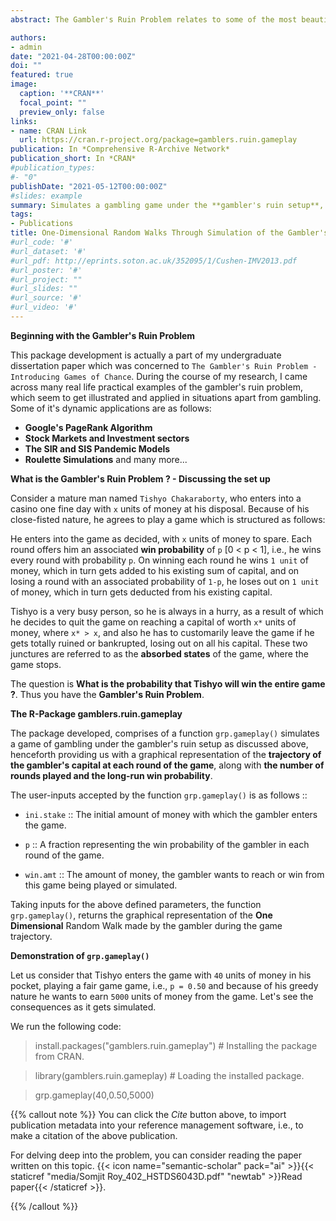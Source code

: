 ```yaml
---
abstract: The Gambler's Ruin Problem relates to some of the most beautiful applications in the field of Statistics namely, **Stochastic Processes**, **Random Walks** and **Markov Chains**. The R-Package `gamblers.ruin.gameplay` has been developed for the live visualizations of these concepts through graphical illustrations.

authors:
- admin
date: "2021-04-28T00:00:00Z"
doi: ""
featured: true
image:
  caption: '**CRAN**'
  focal_point: ""
  preview_only: false
links:
- name: CRAN Link
  url: https://cran.r-project.org/package=gamblers.ruin.gameplay
publication: In *Comprehensive R-Archive Network*
publication_short: In *CRAN*
#publication_types:
#- "0"
publishDate: "2021-05-12T00:00:00Z"
#slides: example
summary: Simulates a gambling game under the **gambler's ruin setup**, after asking for the `money you have` and the `money you want to win`, along with your `win probability` in each round of the game.
tags:
- Publications
title: One-Dimensional Random Walks Through Simulation of the Gambler's Ruin Problem using gamblers.ruin.gameplay
#url_code: '#'
#url_dataset: '#'
#url_pdf: http://eprints.soton.ac.uk/352095/1/Cushen-IMV2013.pdf
#url_poster: '#'
#url_project: ""
#url_slides: ""
#url_source: '#'
#url_video: '#'
---
```


**Beginning with the Gambler's Ruin Problem**

This package development is actually a part of my undergraduate dissertation paper which was concerned to `The Gambler's Ruin Problem - Introducing Games of Chance`. During the course of my research, I came across many real life practical examples of the gambler's ruin problem, which seem to get illustrated and applied in situations apart from gambling. Some of it's dynamic applications are as follows:

* **Google's PageRank Algorithm**
* **Stock Markets and Investment sectors**
* **The SIR and SIS Pandemic Models**
* **Roulette Simulations** and many more...

**What is the Gambler's Ruin Problem ? - Discussing the set up**

Consider a mature man named `Tishyo Chakaraborty`, who enters into a casino one fine day with `x` units of money at his disposal. Because of his close-fisted nature, he agrees to play a game which is structured as follows:

He enters into the game as decided, with `x` units of money to spare. Each round offers him an associated **win probability** of `p` [0 < p < 1], i.e., he wins every round with probability `p`. On winning each round he wins `1 unit` of money, which in turn gets added to his existing sum of capital, and on losing a round with an associated probability of `1-p`, he loses out on `1 unit` of money, which in turn gets deducted from his existing capital.

Tishyo is a very busy person, so he is always in a hurry, as a result of which he decides to quit the game on reaching a capital of worth `x*` units of money, where `x* > x`, and also he has to customarily leave the game if he gets totally ruined or bankrupted, losing out on all his capital. These two junctures are referred to as the **absorbed states** of the game, where the game stops.

The question is **What is the probability that Tishyo will win the entire game ?**. Thus you have the **Gambler's Ruin Problem**.


**The R-Package gamblers.ruin.gameplay**

The package developed, comprises of a function `grp.gameplay()` simulates a game of gambling under the gambler's ruin setup as discussed above, henceforth providing us with a graphical representation of the **trajectory of the gambler's capital at each round of the game**, along with **the number of rounds played and the long-run win probability**.

The user-inputs accepted by the function `grp.gameplay()` is as follows ::

* `ini.stake` :: The initial amount of money with which the gambler enters the game.

* `p` :: A fraction representing the win probability of the gambler in each round of the game.

* `win.amt` :: The amount of money, the gambler wants to reach or win from this game being played or simulated.

Taking inputs for the above defined parameters, the function `grp.gameplay()`, returns the graphical representation of the **One Dimensional** Random Walk made by the gambler during the game trajectory.

**Demonstration of `grp.gameplay()`**

Let us consider that Tishyo enters the game with `40` units of money in his pocket, playing a fair game game, i.e., `p = 0.50` and because of his greedy nature he wants to earn `5000` units of money from the game. Let's see the consequences as it gets simulated.

We run the following code:

> install.packages("gamblers.ruin.gameplay") # Installing the package from CRAN.

> library(gamblers.ruin.gameplay) # Loading the installed package.

> grp.gameplay(40,0.50,5000)




{{% callout note %}}
You can click the *Cite* button above, to import publication metadata into your reference management software, i.e., to make a citation of the above publication.

For delving deep into the problem, you can consider reading the paper written on this topic. {{< icon name="semantic-scholar" pack="ai" >}}{{< staticref "media/Somjit Roy_402_HSTDS6043D.pdf" "newtab" >}}Read paper{{< /staticref >}}.

{{% /callout %}}

